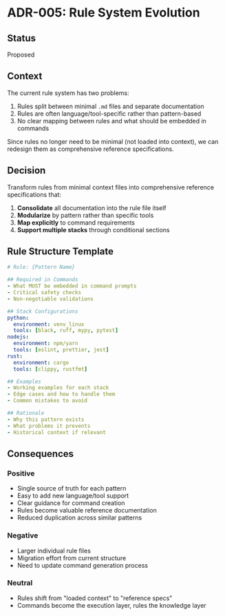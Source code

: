 # ADR-005: Rule System Evolution

## Status
Proposed

## Context
The current rule system has two problems:
1. Rules split between minimal `.md` files and separate documentation
2. Rules are often language/tool-specific rather than pattern-based
3. No clear mapping between rules and what should be embedded in commands

Since rules no longer need to be minimal (not loaded into context), we can redesign them as comprehensive reference specifications.

## Decision
Transform rules from minimal context files into comprehensive reference specifications that:

1. **Consolidate** all documentation into the rule file itself
2. **Modularize** by pattern rather than specific tools
3. **Map explicitly** to command requirements
4. **Support multiple stacks** through conditional sections

## Rule Structure Template
```yaml
# Rule: {Pattern Name}

## Required in Commands
- What MUST be embedded in command prompts
- Critical safety checks
- Non-negotiable validations

## Stack Configurations
python:
  environment: venv_linux
  tools: [black, ruff, mypy, pytest]
nodejs:
  environment: npm/yarn
  tools: [eslint, prettier, jest]
rust:
  environment: cargo
  tools: [clippy, rustfmt]

## Examples
- Working examples for each stack
- Edge cases and how to handle them
- Common mistakes to avoid

## Rationale
- Why this pattern exists
- What problems it prevents
- Historical context if relevant
```

## Consequences

### Positive
- Single source of truth for each pattern
- Easy to add new language/tool support
- Clear guidance for command creation
- Rules become valuable reference documentation
- Reduced duplication across similar patterns

### Negative
- Larger individual rule files
- Migration effort from current structure
- Need to update command generation process

### Neutral
- Rules shift from "loaded context" to "reference specs"
- Commands become the execution layer, rules the knowledge layer